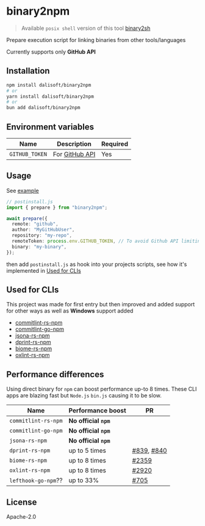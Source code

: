 # binary2npm

> Available `posix shell` version of this tool
> [binary2sh](https://github.com/dalisoft/binary2sh)

Prepare execution script for linking binaries from other tools/languages

Currently supports only **GitHub API**

## Installation

```sh
npm install dalisoft/binary2npm
# or
yarn install dalisoft/binary2npm
# or
bun add dalisoft/binary2npm
```

## Environment variables

| Name           | Description                                                                                     | Required |
| -------------- | ----------------------------------------------------------------------------------------------- | -------- |
| `GITHUB_TOKEN` | For [GitHub API](https://docs.github.com/rest/overview/resources-in-the-rest-api#rate-limiting) | Yes      |

## Usage

See [example](./examples/commitlint.js)

```ts
// postinstall.js
import { prepare } from "binary2npm";

await prepare({
  remote: "github",
  author: "MyGitHubUser",
  repository: "my-repo",
  remoteToken: process.env.GITHUB_TOKEN, // To avoid Github API limiting
  binary: "my-binary",
});
```

then add `postinstall.js` as hook into your projects scripts, see how it's implemented in [Used for CLIs](#used-for-clis)

## Used for CLIs

This project was made for first entry but then improved and added support for other ways as well as **Windows** support added

- [commitlint-rs-npm](https://github.com/dalisoft/commitlint-rs-npm)
- [commitlint-go-npm](https://github.com/dalisoft/commitlint-go-npm)
- [jsona-rs-npm](https://github.com/dalisoft/jsona-rs-npm)
- [dprint-rs-npm](https://github.com/dalisoft/dprint-rs-npm)
- [biome-rs-npm](https://github.com/dalisoft/biome-rs-npm)
- [oxlint-rs-npm](https://github.com/dalisoft/oxlint-rs-npm)

## Performance differences

Using direct binary for `npm` can boost performance up-to 8 times.
These CLI apps are blazing fast but `Node.js` `bin.js` causing it to be slow.

| Name                | Performance boost     | PR                                                                                                   |
| ------------------- | --------------------- | ---------------------------------------------------------------------------------------------------- |
| `commitlint-rs-npm` | **No official `npm`** |                                                                                                      |
| `commitlint-go-npm` | **No official `npm`** |                                                                                                      |
| `jsona-rs-npm`      | **No official `npm`** |                                                                                                      |
| `dprint-rs-npm`     | up to 5 times         | [#839](https://github.com/dprint/dprint/pull/839), [#840](https://github.com/dprint/dprint/pull/839) |
| `biome-rs-npm`      | up to 8 times         | [#2359](https://github.com/biomejs/biome/pull/2359)                                                  |
| `oxlint-rs-npm`     | up to 8 times         | [#2920](https://github.com/oxc-project/oxc/pull/2920)                                                |
| `lefthook-go-npm`?? | up to 33%             | [#705](https://github.com/evilmartians/lefthook/pull/705)                                            |

## License

Apache-2.0
